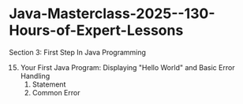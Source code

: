 # Java-Masterclass-2025--130-Hours-of-Expert-Lessons

Section 3: First Step In Java Programming

15. Your First Java Program: Displaying "Hello World" and Basic Error Handling
    1. Statement 
    2. Common Error